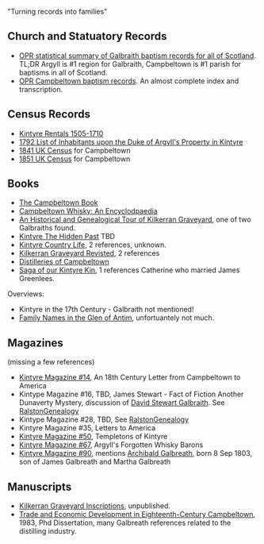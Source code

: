 

"Turning records into families"

## Church and Statuatory Records

* [OPR statistical summary of Galbraith baptism records for all of Scotland](opr-scotland-births.md). TL;DR Argyll is #1 region for Galbraith, Campbeltown is #1 parish for baptisms in all of Scotland.
* [OPR Campbeltown baptism records](opr-campbeltown-births.md). An almost complete index and transcription.

## Census Records

* [Kintyre Rentals 1505-1710](kintyre-rentals-1505-1710.md)
* [1792 List of Inhabitants upon the Duke of Argyll's Property in Kintyre](list-of-inhabitants-upon-the-duke-of-argylls-property-in-kintyre-1792.md)
* [1841 UK Census](scotland-census-1841-campbeltown.md) for Campbeltown
* [1851 UK Census](scotland-census-1851-campbeltown.md) for Campbeltown

## Books

* [The Campbeltown Book](campbeltown.md)
* [Campbeltown Whisky: An Encyclodpaedia](campbeltown-whisky-an-encyclopaedia.md)
* [An Historical and Genealogical Tour of Kilkerran Graveyard](kilkerran-graveyard.md), one of two Galbraiths found.
* [Kintyre The Hidden Past](kintyre-the-hidden-past.md) TBD
* [Kintyre Country Life](kintyre-country-life.md), 2 references, unknown.
* [Kilkerran Graveyard Revisted](kilkerran-graveyard-revisted.md), 2 references
* [Distilleries of Campbeltown](distilleries-of-campbeltown.md)
* [Saga of our Kintyre Kin](saga-of-our-kintyre-kin.md), 1 references Catherine who married James Greenlees.

Overviews:
* Kintyre in the 17th Century - Galbraith not mentioned!
* [Family Names in the Glen of Antim](family-names-in-the-glen-of-antim.md), unfortuantely not much.

## Magazines

(missing a few references)

* [Kintyre Magazine #14](kintyre-magazine-14.md), An 18th Century Letter from Campbeltown to America
* Kintype Magazine #16, TBD, James Stewart - Fact of Fiction Another Dunaverty Mystery, discussion of [David Stewart Galbraith](https://github.com/npg70/galbreath/blob/main/people/galbraith-david-stewart-1782.md).  See [RalstonGenealogy](http://www.ralstongenealogy.com/number16kintmag.htm)
* Kintype Magazine #28, TBD, See [RalstonGenealogy](http://www.ralstongenealogy.com/number28kintmag.htm)
* Kintyre Magazine #35, Letters to America
* [Kintyre Magazine #50](kintyre-magazine-50.md), Templetons of Kintyre
* [Kintyre Magazine #67](kintyre-magazine-67.md), Argyll's Forgotten Whisky Barons 
* [Kintyre Magazine #90](kintyre-magazine-90.md), mentions [Archibald Galbreath](/people/galbreath-archibald-1803.md), born 8 Sep 1803, son of James Galbreath and Martha Galbreath

## Manuscripts

* [Kilkerran Graveyard Inscriptions](kilkerran-graveyard-inscriptions.md), unpublished.
* [Trade and Economic Development in Eighteenth-Century Campbeltown](trade-and-economic-development-in-eighteenth-century-campbeltown.md), 1983, Phd Dissertation, many Galbreath references related to the distilling industry.
